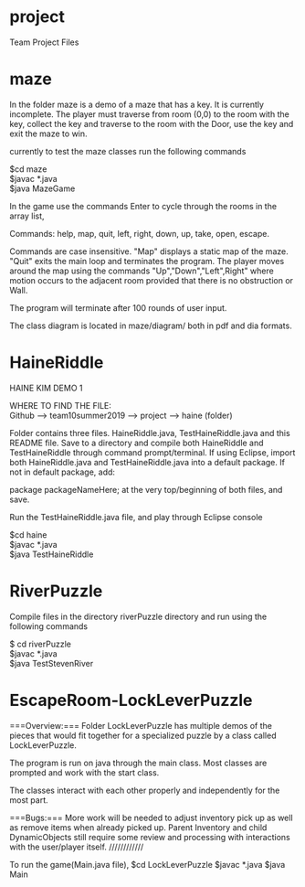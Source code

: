 # project
Team Project Files

# maze 
In the folder maze is a demo of a maze that has a key.  It is currently incomplete.   The player must traverse from room (0,0) to the room 
with the key, collect the key and traverse to the room with the Door, use the key and exit the maze to win.

currently to test the maze classes run the following commands <BR>

$cd maze <BR>
$javac *.java <BR>
$java MazeGame <BR>


In the game use the commands Enter to cycle through the rooms in the array list, <BR>

Commands:  help, map, quit, left, right, down, up, take, open, escape. <BR>

Commands are case insensitive. "Map" displays a static map of the maze. "Quit" exits the main loop and 
terminates the program. The player moves around the map using the commands "Up","Down","Left",Right" where 
motion occurs to the adjacent room provided that there is no obstruction or Wall.  <BR>

The program will terminate after 100 rounds of user input. <BR>

The class diagram is located in maze/diagram/ both in pdf and dia formats. <BR>


# HaineRiddle
HAINE KIM DEMO 1 <BR>

WHERE TO FIND THE FILE: <BR>
Github --> team10summer2019 --> project --> haine (folder) <BR>

Folder contains three files. HaineRiddle.java, TestHaineRiddle.java and this README file.
Save to a directory and compile both HaineRiddle and TestHaineRiddle through command prompt/terminal. 
If using Eclipse, import both HaineRiddle.java and TestHaineRiddle.java into a default package. If not in default package, add: <BR>

package packageNameHere; at the very top/beginning of both files, and save. <BR>

Run the TestHaineRiddle.java file, and play through Eclipse console <BR>

$cd haine <BR>
$javac *.java <BR>
$java TestHaineRiddle <BR>


# RiverPuzzle

Compile files in the directory riverPuzzle directory and run using the following commands <BR>

$ cd riverPuzzle <BR>
$javac *.java <BR>
$java TestStevenRiver <BR>

# EscapeRoom-LockLeverPuzzle

===Overview:===
Folder LockLeverPuzzle has multiple demos of the pieces that would fit together for a specialized puzzle by a class called LockLeverPuzzle.

The program is run on java through the main class.
Most classes are prompted and work with the start class.

The classes interact with each other properly and independently for the most part. 

===Bugs:===
More work will be needed to adjust inventory pick up as well as remove items when already picked up.
Parent Inventory and child DynamicObjects still require some review and processing with interactions with the user/player itself. 
////////////

To run the game(Main.java file),
$cd LockLeverPuzzle 
$javac *.java 
$java Main

